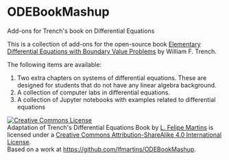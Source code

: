 # ODEBookMashup
Add-ons for Trench's book on Differential Equations

This is a collection of add-ons for the open-source book <a href="http://digitalcommons.trinity.edu/mono/9/">Elementary Differential Equations with Boundary Value Problems</a> by William F. Trench.

The following items are available:

<ol>
<li> Two extra chapters on systems of differential equations. These are designed for students that do not have any linear algebra background.</li>
<li> A collection of computer labs in differential equations.</li>
<li> A collection of Jupyter notebooks with examples related to differential equations</li>
</ol>

<a rel="license" href="http://creativecommons.org/licenses/by-sa/4.0/"><img alt="Creative Commons License" style="border-width:0" src="https://i.creativecommons.org/l/by-sa/4.0/88x31.png" /></a><br /><span xmlns:dct="http://purl.org/dc/terms/" property="dct:title">Adaptation of Trench's Differential Equations Book</span> by <a xmlns:cc="http://creativecommons.org/ns#" href="http://http://academic.csuohio.edu/fmartins/" property="cc:attributionName" rel="cc:attributionURL">L. Felipe Martins</a> is licensed under a <a rel="license" href="http://creativecommons.org/licenses/by-sa/4.0/">Creative Commons Attribution-ShareAlike 4.0 International License</a>.<br />Based on a work at <a xmlns:dct="http://purl.org/dc/terms/" href="https://github.com/lfmartins/ODEBookMashup" rel="dct:source">https://github.com/lfmartins/ODEBookMashup</a>.
